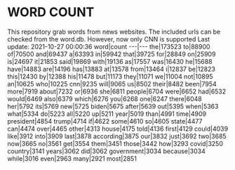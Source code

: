 # WORD COUNT
This repository grab words from news websites. The included urls can be checked from the word.db.
However, now only CNN is supported
Last update: 2021-10-27 00:00:36
word|count
---|---
the|173523
to|88900
of|70500
and|69437
a|63393
in|59942
that|39725
for|28849
on|25909
is|24697
it|21853
said|19869
with|19136
as|17557
was|16430
he|15688
have|14883
are|14196
has|13883
at|13578
from|13464
i|12837
be|12823
this|12430
by|12388
his|11478
but|11173
they|11071
we|11004
not|10895
an|10625
who|10225
cnn|9235
will|9065
us|8502
their|8482
been|7954
more|7919
about|7232
or|6936
she|6811
people|6704
were|6652
had|6532
would|6469
also|6379
which|6276
you|6268
one|6247
there|6048
her|5792
its|5769
new|5725
biden|5675
after|5639
out|5395
when|5363
what|5334
do|5223
all|5220
up|5211
year|5019
than|4991
time|4909
president|4854
trump|4714
if|4622
some|4610
so|4605
state|4477
can|4474
over|4465
other|4313
house|4175
told|4136
first|4129
could|4039
like|3912
into|3909
last|3878
according|3875
our|3832
just|3692
two|3685
now|3665
no|3561
get|3554
them|3451
those|3442
how|3293
covid|3250
country|3141
years|3062
did|3062
government|3034
because|3034
while|3016
even|2963
many|2921
most|2851
